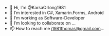 - 👋 Hi, I’m @KarsaOrlong1981
- 👀 I’m interested in C#, Xamarin.Forms, Android
- 🌱 I’m working as Software-Developer
- 💞️ I’m looking to collaborate on ...
- 📫 How to reach me j1981thomas@gmail.com...

<!---
KarsaOrlong1981/KarsaOrlong1981 is a ✨ special ✨ repository because its `README.md` (this file) appears on your GitHub profile.
You can click the Preview link to take a look at your changes.
--->
